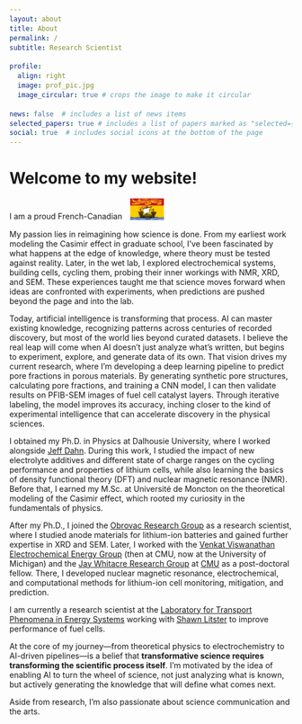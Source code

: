 ```yaml
---
layout: about
title: About
permalink: /
subtitle: Research Scientist

profile:
  align: right
  image: prof_pic.jpg
  image_circular: true # crops the image to make it circular

news: false  # includes a list of news items
selected_papers: true # includes a list of papers marked as "selected={true}"
social: true  # includes social icons at the bottom of the page
---
```

# Welcome to my website!  

I am a proud French-Canadian <img src="https://raw.githubusercontent.com/robygauthier/robygauthier.github.io/master/assets/img/Flag_of_New_Brunswick.svg" width="60" style="margin-left: 10px;" />  

My passion lies in reimagining how science is done. From my earliest work modeling the Casimir effect in graduate school, I’ve been fascinated by what happens at the edge of knowledge, where theory must be tested against reality. Later, in the wet lab, I explored electrochemical systems, building cells, cycling them, probing their inner workings with NMR, XRD, and SEM. These experiences taught me that science moves forward when ideas are confronted with experiments, when predictions are pushed beyond the page and into the lab.  

Today, artificial intelligence is transforming that process. AI can master existing knowledge, recognizing patterns across centuries of recorded discovery, but most of the world lies beyond curated datasets. I believe the real leap will come when AI doesn’t just analyze what’s written, but begins to experiment, explore, and generate data of its own. That vision drives my current research, where I’m developing a deep learning pipeline to predict pore fractions in porous materials. By generating synthetic pore structures, calculating pore fractions, and training a CNN model, I can then validate results on PFIB-SEM images of fuel cell catalyst layers. Through iterative labeling, the model improves its accuracy, inching closer to the kind of experimental intelligence that can accelerate discovery in the physical sciences.  

I obtained my Ph.D. in Physics at Dalhousie University, where I worked alongside [Jeff Dahn](https://www.dal.ca/diff/dahn.html). During this work, I studied the impact of new electrolyte additives and different state of charge ranges on the cycling performance and properties of lithium cells, while also learning the basics of density functional theory (DFT) and nuclear magnetic resonance (NMR). Before that, I earned my M.Sc. at Université de Moncton on the theoretical modeling of the Casimir effect, which rooted my curiosity in the fundamentals of physics.  

After my Ph.D., I joined the [Obrovac Research Group](https://www.dal.ca/sites/obrovac.html) as a research scientist, where I studied anode materials for lithium-ion batteries and gained further expertise in XRD and SEM. Later, I worked with the [Venkat Viswanathan Electrochemical Energy Group](https://eeg.engin.umich.edu) (then at CMU, now at the University of Michigan) and the [Jay Whitacre Research Group](https://www.andrew.cmu.edu/user/whitacre/index.html) at [CMU](https://www.meche.engineering.cmu.edu) as a post-doctoral fellow. There, I developed nuclear magnetic resonance, electrochemical, and computational methods for lithium-ion cell monitoring, mitigation, and prediction.  

I am currently a research scientist at the [Laboratory for Transport Phenomena in Energy Systems](https://www.cmu.edu/me/tpes/) working with [Shawn Litster](https://www.meche.engineering.cmu.edu/directory/bios/litster-shawn.html) to improve performance of fuel cells.  

At the core of my journey—from theoretical physics to electrochemistry to AI-driven pipelines—is a belief that **transformative science requires transforming the scientific process itself**. I’m motivated by the idea of enabling AI to turn the wheel of science, not just analyzing what is known, but actively generating the knowledge that will define what comes next.  

Aside from research, I’m also passionate about science communication and the arts.